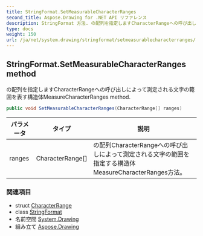 ```yaml
---
title: StringFormat.SetMeasurableCharacterRanges
second_title: Aspose.Drawing for .NET API リファレンス
description: StringFormat 方法. の配列を指定しますCharacterRangeへの呼び出しによって測定される文字の範囲を表す構造体MeasureCharacterRanges method.
type: docs
weight: 150
url: /ja/net/system.drawing/stringformat/setmeasurablecharacterranges/
---
```

## StringFormat.SetMeasurableCharacterRanges method

の配列を指定しますCharacterRangeへの呼び出しによって測定される文字の範囲を表す構造体MeasureCharacterRanges method.

```csharp
public void SetMeasurableCharacterRanges(CharacterRange[] ranges)
```

| パラメータ | タイプ | 説明 |
| --- | --- | --- |
| ranges | CharacterRange[] | の配列CharacterRangeへの呼び出しによって測定される文字の範囲を指定する構造体MeasureCharacterRanges方法。 |

### 関連項目

* struct [CharacterRange](../../characterrange/)
* class [StringFormat](../)
* 名前空間 [System.Drawing](../../stringformat/)
* 組み立て [Aspose.Drawing](../../../)


